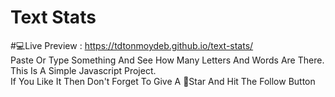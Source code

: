 # Text Stats
#💻Live Preview : https://tdtonmoydeb.github.io/text-stats/  
Paste Or Type Something And See How Many Letters And Words Are There.  
This Is A Simple Javascript Project.  
If You Like It Then Don't Forget To Give A 🌟Star And Hit The Follow Button  
